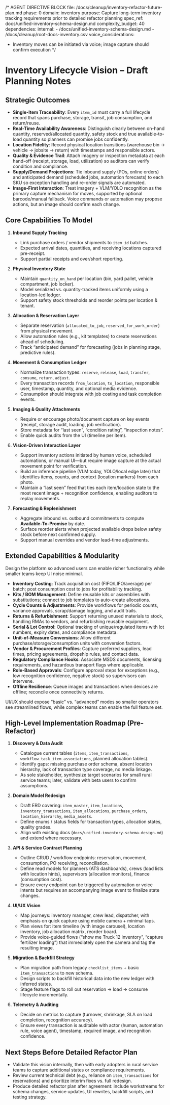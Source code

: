 /*
AGENT DIRECTIVE BLOCK
file: /docs/cleanup/inventory-refactor-future-plan.md
phase: 0
domain: inventory
purpose: Capture long-term inventory tracking requirements prior to detailed refactor planning
spec_ref: docs/unified-inventory-schema-design.md
complexity_budget: 40
dependencies:
  internal:
    - /docs/unified-inventory-schema-design.md
    - /docs/cleanup/root-docs-inventory.csv
voice_considerations:
  - Inventory moves can be initiated via voice; image capture should confirm execution
*/

# Inventory Lifecycle Vision – Draft Planning Notes

## Strategic Outcomes

- **Single-Item Traceability**: Every `item_id` must carry a full lifecycle record that spans purchase, storage, transit, job consumption, and return/reuse.
- **Real-Time Availability Awareness**: Distinguish clearly between on-hand quantity, reserved/allocated quantity, safety stock and true available-to-load quantity so planners can promise jobs confidently.
- **Location Fidelity**: Record physical location transitions (warehouse bin → vehicle → jobsite → return) with timestamps and responsible actors.
- **Quality & Evidence Trail**: Attach imagery or inspection metadata at each hand-off (receipt, storage, load, utilization) so auditors can verify condition and compliance.
- **Supply/Demand Projections**: Tie inbound supply (POs, online orders) and anticipated demand (scheduled jobs, automation forecasts) to each SKU so exception handling and re-order signals are automated.
- **Image-First Interaction**: Treat imagery + VLM/YOLO recognition as the primary capture mechanism for moves, supported by optional barcode/manual fallback. Voice commands or automation may propose actions, but an image should confirm each change.

## Core Capabilities To Model

1. **Inbound Supply Tracking**
   - Link purchase orders / vendor shipments to `item_id` batches.
   - Expected arrival dates, quantities, and receiving locations captured pre-receipt.
   - Support partial receipts and over/short reporting.

2. **Physical Inventory State**
   - Maintain `quantity_on_hand` per location (bin, yard pallet, vehicle compartment, job locker).
   - Model serialized vs. quantity-tracked items uniformly using a location-led ledger.
   - Support safety stock thresholds and reorder points per location & tenant.

3. **Allocation & Reservation Layer**
   - Separate reservation (`allocated_to_job`, `reserved_for_work_order`) from physical movement.
   - Allow automation rules (e.g., kit templates) to create reservations ahead of scheduling.
   - Track “anticipated demand” for forecasting (jobs in planning stage, predictive rules).

4. **Movement & Consumption Ledger**
   - Normalize transaction types: `reserve`, `release`, `load`, `transfer`, `consume`, `return`, `adjust`.
   - Every transaction records `from_location`, `to_location`, responsible user, timestamp, quantity, and optional media evidence.
   - Consumption should integrate with job costing and task completion events.

5. **Imaging & Quality Attachments**
   - Require or encourage photo/document capture on key events (receipt, storage audit, loading, job verification).
   - Store metadata for “last seen”, “condition rating”, “inspection notes”.
   - Enable quick audits from the UI (timeline per item).

6. **Vision-Driven Interaction Layer**
   - Support inventory actions initiated by human voice, scheduled automations, or manual UI—but require image capture at the actual movement point for verification.
   - Build an inference pipeline (VLM today, YOLO/local edge later) that identifies items, counts, and context (location markers) from each photo.
   - Maintain a “last seen” feed that ties each item/location state to the most recent image + recognition confidence, enabling auditors to replay movements.

7. **Forecasting & Replenishment**
   - Aggregate inbound vs. outbound commitments to compute **Available-To-Promise** by date.
   - Surface reorder alerts when projected available drops below safety stock before next confirmed supply.
   - Support manual overrides and vendor lead-time adjustments.

## Extended Capabilities & Modularity

Design the platform so advanced users can enable richer functionality while smaller teams keep UI noise minimal.

- **Inventory Costing**: Track acquisition cost (FIFO/LIFO/average) per batch; post consumption cost to jobs for profitability tracking.
- **Kits / BOM Management**: Define reusable kits or assemblies with substitutions; connect to job templates to auto-create allocations.
- **Cycle Counts & Adjustments**: Provide workflows for periodic counts, variance approvals, scrap/damage logging, and audit trails.
- **Returns & Refurbishment**: Support returning unused materials to stock, handling RMAs to vendors, and refurbishing reusable equipment.
- **Serial & Lot Control**: Optional tracking of unique/regulated items with lot numbers, expiry dates, and compliance metadata.
- **Unit-of-Measure Conversions**: Allow different purchase/storage/consumption units with conversion factors.
- **Vendor & Procurement Profiles**: Capture preferred suppliers, lead times, pricing agreements, dropship rules, and contact data.
- **Regulatory Compliance Hooks**: Associate MSDS documents, licensing requirements, and hazardous transport flags where applicable.
- **Role-Based Approvals**: Configure approval steps for exceptions (e.g., low recognition confidence, negative stock) so supervisors can intervene.
- **Offline Resilience**: Queue images and transactions when devices are offline; reconcile once connectivity returns.

UI/UX should expose “basic” vs. “advanced” modes so smaller operators see streamlined flows, while complex teams can enable the full feature set.

## High-Level Implementation Roadmap (Pre-Refactor)

1. **Discovery & Data Audit**
   - Catalogue current tables (`items`, `item_transactions`, `workflow_task_item_associations`, planned allocation tables).
   - Identify gaps: missing purchase order schema, absent location hierarchy, lack of transaction type coverage, no media linkage.
   - As sole stakeholder, synthesize target scenarios for small rural service teams; later, validate with beta users to confirm assumptions.

2. **Domain Model Redesign**
   - Draft ERD covering: `item_master`, `item_locations`, `inventory_transactions`, `item_allocations`, `purchase_orders`, `location_hierarchy`, `media_assets`.
   - Define enums / status fields for transaction types, allocation states, quality grades.
   - Align with existing docs (`docs/unified-inventory-schema-design.md`) and extend where necessary.

3. **API & Service Contract Planning**
   - Outline CRUD / workflow endpoints: reservation, movement, consumption, PO receiving, reconciliation.
   - Define read models for planners (ATS dashboards), crews (load lists with location hints), supervisors (allocation monitors), finance (consumption cost).
   - Ensure every endpoint can be triggered by automation or voice intents but requires an accompanying image event to finalize state changes.

4. **UI/UX Vision**
   - Map journeys: inventory manager, crew lead, dispatcher, with emphasis on quick capture using mobile camera + minimal taps.
   - Plan views for: item timeline (with image carousel), location inventory, job allocation matrix, reorder board.
   - Provide voice-guided flows (“show me Truck 12 inventory”, “capture fertilizer loading”) that immediately open the camera and tag the resulting image.

5. **Migration & Backfill Strategy**
   - Plan migration path from legacy `checklist_items` + basic `item_transactions` to new schema.
   - Design scripts to backfill historical data into the new ledger with inferred states.
   - Stage feature flags to roll out reservation → load → consume lifecycle incrementally.

6. **Telemetry & Auditing**
   - Decide on metrics to capture (turnover, shrinkage, SLA on load completion, recognition accuracy).
   - Ensure every transaction is auditable with actor (human, automation rule, voice agent), timestamp, required image, and recognition confidence.

## Next Steps Before Detailed Refactor Plan

- Validate this vision internally, then with early adopters in rural service teams to capture additional states or compliance requirements.
- Review current technical debt (e.g., reliance on `item_transactions` for reservations) and prioritize interim fixes vs. full redesign.
- Produce detailed refactor plan after agreement: include workstreams for schema changes, service updates, UI rewrites, backfill scripts, and testing strategy.
